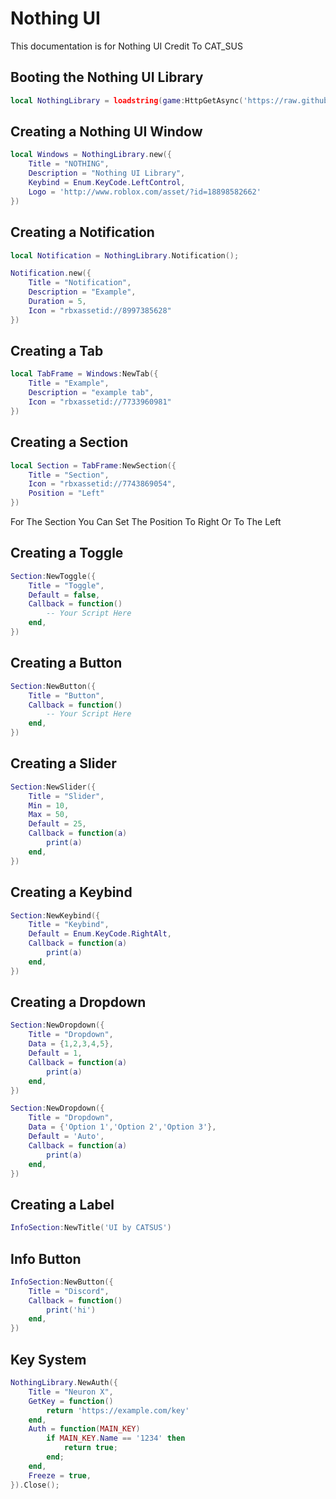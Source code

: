 # Nothing UI
This documentation is for Nothing UI Credit To CAT_SUS

## Booting the Nothing UI Library
```lua
local NothingLibrary = loadstring(game:HttpGetAsync('https://raw.githubusercontent.com/3345-c-a-t-s-u-s/NOTHING/main/source.lua'))();
```




## Creating a Nothing UI Window
```lua
local Windows = NothingLibrary.new({
	Title = "NOTHING",
	Description = "Nothing UI Library",
	Keybind = Enum.KeyCode.LeftControl,
	Logo = 'http://www.roblox.com/asset/?id=18898582662'
})
```

## Creating a Notification
```lua
local Notification = NothingLibrary.Notification();

Notification.new({
	Title = "Notification",
	Description = "Example",
	Duration = 5,
	Icon = "rbxassetid://8997385628"
})
```


## Creating a Tab
```lua
local TabFrame = Windows:NewTab({
	Title = "Example",
	Description = "example tab",
	Icon = "rbxassetid://7733960981"
})
```

## Creating a Section
```lua
local Section = TabFrame:NewSection({
	Title = "Section",
	Icon = "rbxassetid://7743869054",
	Position = "Left"
})
```
For The Section You Can Set The Position To Right Or To The Left

## Creating a Toggle
```lua
Section:NewToggle({
	Title = "Toggle",
	Default = false,
	Callback = function()
        -- Your Script Here
	end,
})
```

## Creating a Button
```lua
Section:NewButton({
	Title = "Button",
	Callback = function()
        -- Your Script Here
	end,
})
```

## Creating a Slider
```lua
Section:NewSlider({
	Title = "Slider",
	Min = 10,
	Max = 50,
	Default = 25,
	Callback = function(a)
		print(a)
	end,
})
```

## Creating a Keybind
```lua
Section:NewKeybind({
	Title = "Keybind",
	Default = Enum.KeyCode.RightAlt,
	Callback = function(a)
		print(a)
	end,
})
```

## Creating a Dropdown
```lua
Section:NewDropdown({
	Title = "Dropdown",
	Data = {1,2,3,4,5},
	Default = 1,
	Callback = function(a)
		print(a)
	end,
})
```
```lua
Section:NewDropdown({
	Title = "Dropdown",
	Data = {'Option 1','Option 2','Option 3'},
	Default = 'Auto',
	Callback = function(a)
		print(a)
	end,
})
```

## Creating a Label
```lua
InfoSection:NewTitle('UI by CATSUS')
```

## Info Button
```lua
InfoSection:NewButton({	
	Title = "Discord",
	Callback = function()
		print('hi')
	end,
})
```

## Key System
```lua
NothingLibrary.NewAuth({
	Title = "Neuron X",
	GetKey = function() 
		return 'https://example.com/key'
	end,
	Auth = function(MAIN_KEY)
		if MAIN_KEY.Name == '1234' then
			return true;
		end;
	end,
	Freeze = true,
}).Close();
```
